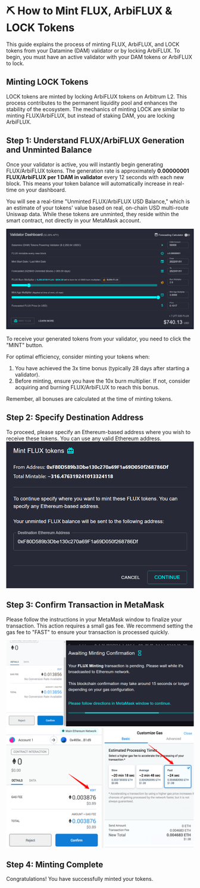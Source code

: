 # ⛏️ How to Mint FLUX, ArbiFLUX & LOCK Tokens

This guide explains the process of minting FLUX, ArbiFLUX, and LOCK tokens from your Datamine (DAM) validator or by locking ArbiFLUX. To begin, you must have an active validator with your DAM tokens or ArbiFLUX to lock.

## Minting LOCK Tokens

LOCK tokens are minted by locking ArbiFLUX tokens on Arbitrum L2. This process contributes to the permanent liquidity pool and enhances the stability of the ecosystem. The mechanics of minting LOCK are similar to minting FLUX/ArbiFLUX, but instead of staking DAM, you are locking ArbiFLUX.

## Step 1: Understand FLUX/ArbiFLUX Generation and Unminted Balance

Once your validator is active, you will instantly begin generating FLUX/ArbiFLUX tokens. The generation rate is approximately **0.00000001 FLUX/ArbiFLUX per 1 DAM in validator** every 12 seconds with each new block. This means your token balance will automatically increase in real-time on your dashboard.

You will see a real-time "Unminted FLUX/ArbiFLUX USD Balance," which is an estimate of your tokens' value based on real, on-chain USD multi-route Uniswap data. While these tokens are unminted, they reside within the smart contract, not directly in your MetaMask account.

![Minting](../../helpArticles/assets/images/pngs/mintingFlux/mintingFlux1.png)

To receive your generated tokens from your validator, you need to click the "MINT" button.

For optimal efficiency, consider minting your tokens when:

1.  You have achieved the 3x time bonus (typically 28 days after starting a validator).
2.  Before minting, ensure you have the 10x burn multiplier. If not, consider acquiring and burning FLUX/ArbiFLUX to reach this bonus.

Remember, all bonuses are calculated at the time of minting tokens.

## Step 2: Specify Destination Address

To proceed, please specify an Ethereum-based address where you wish to receive these tokens. You can use any valid Ethereum address.
![Minting](../../helpArticles/assets/images/pngs/mintingFlux/mintingFlux2.png#_maxWidth=512)

## Step 3: Confirm Transaction in MetaMask

Please follow the instructions in your MetaMask window to finalize your transaction. This action requires a small gas fee. We recommend setting the gas fee to "FAST" to ensure your transaction is processed quickly.

![Minting](../../helpArticles/assets/images/pngs/mintingFlux/mintingFlux3.png)
![Minting](../../helpArticles/assets/images/pngs/mintingFlux/mintingFlux4.png)

## Step 4: Minting Complete

Congratulations! You have successfully minted your tokens.
